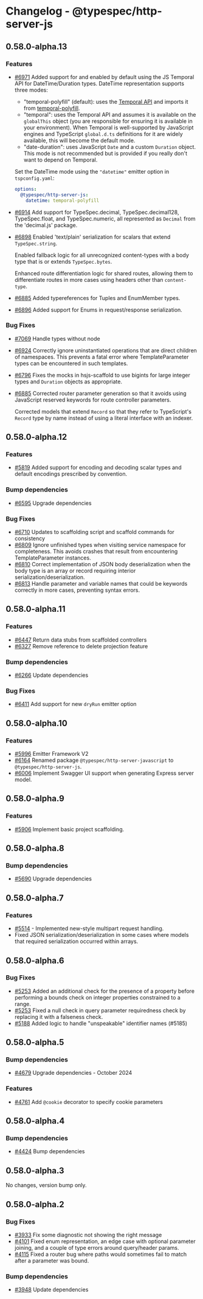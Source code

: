 # Changelog - @typespec/http-server-js

## 0.58.0-alpha.13

### Features

- [#6971](https://github.com/microsoft/typespec/pull/6971) Added support for and enabled by default using the JS Temporal API for DateTime/Duration types. DateTime representation supports three modes:
  
  - "temporal-polyfill" (default): uses the [Temporal API](https://developer.mozilla.org/en-US/docs/Web/JavaScript/Reference/Global_Objects/Temporal) and imports it from [temporal-polyfill](https://npmjs.com/package/temporal-polyfill).
  - "temporal": uses the Temporal API and assumes it is available on the `globalThis` object (you are responsible for ensuring it is available in your environment). When Temporal is well-supported by JavaScript engines and TypeScript `global.d.ts` definitions for it are widely available, this will become the default mode.
  - "date-duration": uses JavaScript `Date` and a custom `Duration` object. This mode is not recommended but is provided if you really don't want to depend on Temporal.
  
  Set the DateTime mode using the `"datetime"` emitter option in `tspconfig.yaml`:
  
  ```yaml
  options:
    @typespec/http-server-js:
      datetime: temporal-polyfill
  ```
- [#6914](https://github.com/microsoft/typespec/pull/6914) Add support for TypeSpec.decimal, TypeSpec.decimal128, TypeSpec.float, and TypeSpec.numeric, all represented as `Decimal` from the 'decimal.js' package.
- [#6898](https://github.com/microsoft/typespec/pull/6898) Enabled 'text/plain' serialization for scalars that extend `TypeSpec.string`.
  
  Enabled fallback logic for all unrecognized content-types with a body type that is or extends `TypeSpec.bytes`.
  
  Enhanced route differentiation logic for shared routes, allowing them to differentiate routes in more cases using headers other than `content-type`.
- [#6885](https://github.com/microsoft/typespec/pull/6885) Added typereferences for Tuples and EnumMember types.
- [#6896](https://github.com/microsoft/typespec/pull/6896) Added support for Enums in request/response serialization.

### Bug Fixes

- [#7069](https://github.com/microsoft/typespec/pull/7069) Handle types without node
- [#6924](https://github.com/microsoft/typespec/pull/6924) Correctly ignore uninstantiated operations that are direct children of namespaces. This prevents a fatal error where TemplateParameter types can be encountered in such templates.
- [#6796](https://github.com/microsoft/typespec/pull/6796) Fixes the mocks in hsjs-scaffold to use bigints for large integer types and `Duration` objects as appropriate.
- [#6885](https://github.com/microsoft/typespec/pull/6885) Corrected router parameter generation so that it avoids using JavaScript reserved keywords for route controller parameters.
  
  Corrected models that extend `Record` so that they refer to TypeScript's `Record` type by name instead of using a literal interface with an indexer.


## 0.58.0-alpha.12

### Features

- [#5819](https://github.com/microsoft/typespec/pull/5819) Added support for encoding and decoding scalar types and default encodings prescribed by convention.

### Bump dependencies

- [#6595](https://github.com/microsoft/typespec/pull/6595) Upgrade dependencies

### Bug Fixes

- [#6710](https://github.com/microsoft/typespec/pull/6710) Updates to scaffolding script and scaffold commands for consistency
- [#6809](https://github.com/microsoft/typespec/pull/6809) Ignore unfinished types when visiting service namespace for completeness. This avoids crashes that result from encountering TemplateParameter instances.
- [#6810](https://github.com/microsoft/typespec/pull/6810) Correct implementation of JSON body deserialization when the body type is an array or record requiring interior serialization/deserialization.
- [#6813](https://github.com/microsoft/typespec/pull/6813) Handle parameter and variable names that could be keywords correctly in more cases, preventing syntax errors.


## 0.58.0-alpha.11

### Features

- [#6447](https://github.com/microsoft/typespec/pull/6447) Return data stubs from scaffolded controllers
- [#6327](https://github.com/microsoft/typespec/pull/6327) Remove reference to delete projection feature

### Bump dependencies

- [#6266](https://github.com/microsoft/typespec/pull/6266) Update dependencies

### Bug Fixes

- [#6411](https://github.com/microsoft/typespec/pull/6411) Add support for new `dryRun` emitter option


## 0.58.0-alpha.10

### Features

- [#5996](https://github.com/microsoft/typespec/pull/5996) Emitter Framework V2
- [#6164](https://github.com/microsoft/typespec/pull/6164) Renamed package `@typespec/http-server-javascript` to `@typespec/http-server-js`.
- [#6006](https://github.com/microsoft/typespec/pull/6006) Implement Swagger UI support when generating Express server model.


## 0.58.0-alpha.9

### Features

- [#5906](https://github.com/microsoft/typespec/pull/5906) Implement basic project scaffolding.


## 0.58.0-alpha.8

### Bump dependencies

- [#5690](https://github.com/microsoft/typespec/pull/5690) Upgrade dependencies


## 0.58.0-alpha.7

### Features

- [#5514](https://github.com/microsoft/typespec/pull/5514) - Implemented new-style multipart request handling.
- Fixed JSON serialization/deserialization in some cases where models that required serialization occurred within arrays.


## 0.58.0-alpha.6

### Bug Fixes

- [#5253](https://github.com/microsoft/typespec/pull/5253) Added an additional check for the presence of a property before performing a bounds check on integer properties constrained to a range.
- [#5253](https://github.com/microsoft/typespec/pull/5253) Fixed a null check in query parameter requiredness check by replacing it with a falseness check.
- [#5188](https://github.com/microsoft/typespec/pull/5188) Added logic to handle "unspeakable" identifier names (#5185)


## 0.58.0-alpha.5

### Bump dependencies

- [#4679](https://github.com/microsoft/typespec/pull/4679) Upgrade dependencies - October 2024

### Features

- [#4761](https://github.com/microsoft/typespec/pull/4761) Add `@cookie` decorator to specify cookie parameters


## 0.58.0-alpha.4

### Bump dependencies

- [#4424](https://github.com/microsoft/typespec/pull/4424) Bump dependencies


## 0.58.0-alpha.3

No changes, version bump only.

## 0.58.0-alpha.2

### Bug Fixes

- [#3933](https://github.com/microsoft/typespec/pull/3933) Fix some diagnostic not showing the right message
- [#4101](https://github.com/microsoft/typespec/pull/4101) Fixed enum representation, an edge case with optional parameter joining, and a couple of type errors around query/header params.
- [#4115](https://github.com/microsoft/typespec/pull/4115) Fixed a router bug where paths would sometimes fail to match after a parameter was bound.

### Bump dependencies

- [#3948](https://github.com/microsoft/typespec/pull/3948) Update dependencies



